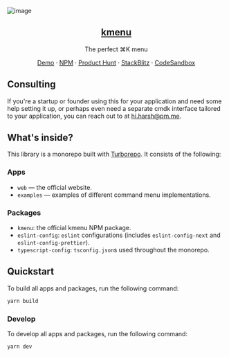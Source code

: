 ![image](https://kmenu.hxrsh.in/og.png)

<p align="center">
  <a href="https://kmenu.hxrsh.in/">
    <h2 align="center">kmenu</h2>
  </a>
</p>

<p align="center">The perfect ⌘K menu </p>
<p align="center">
  <a href="https://kmenu.hxrsh.in">Demo</a>
    ·
  <a href="https://npmjs.com/package/kmenu">NPM</a>
      ·
  <a href="https://www.producthunt.com/products/kmenu">Product Hunt</a>
      ·
  <a href="https://stackblitz.com/edit/stackblitz-starters-j8z9st?file=app%2Flayout.tsx">StackBlitz</a>
      ·
  <a href="https://codesandbox.io/p/sandbox/kmenu-4r2nqf">CodeSandbox</a>
 </p>

## Consulting

If you're a startup or founder using this for your application and need some help setting it up, or perhaps even need a separate cmdk interface tailored to your application, you can reach out to at [hi.harsh@pm.me](mailto:hi.harsh@pm.me).

## What's inside?

This library is a monorepo built with [Turborepo](https://turbo.build/). It consists of the following:

### Apps

- `web` — the official website.
- `examples` — examples of different command menu implementations.

### Packages

- `kmenu`: the official kmenu NPM package.
- `eslint-config`: `eslint` configurations (includes `eslint-config-next` and `eslint-config-prettier`).
- `typescript-config`: `tsconfig.json`s used throughout the monorepo.

## Quickstart

To build all apps and packages, run the following command:

```bash
yarn build
```

### Develop

To develop all apps and packages, run the following command:

```
yarn dev
```
